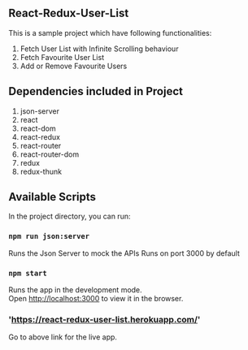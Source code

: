 ## React-Redux-User-List
This is a sample project which have following functionalities:
1. Fetch User List with Infinite Scrolling behaviour
2. Fetch Favourite User List
3. Add or Remove Favourite Users

## Dependencies included in Project

1. json-server
2. react
2. react-dom
3. react-redux
4. react-router
5. react-router-dom
6. redux
7. redux-thunk

## Available Scripts

In the project directory, you can run:

### `npm run json:server`

Runs the Json Server to mock the APIs
Runs on port 3000 by default

### `npm start`

Runs the app in the development mode.<br />
Open [http://localhost:3000](http://localhost:3000) to view it in the browser.

### 'https://react-redux-user-list.herokuapp.com/'

Go to above link for the live app.

